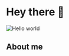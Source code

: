 # Hey there :wave:

<img src="https://raw.githubusercontent.com/philandrews100/philandrews100/master/resources/banner.png" alt="Hello world">


## About me
